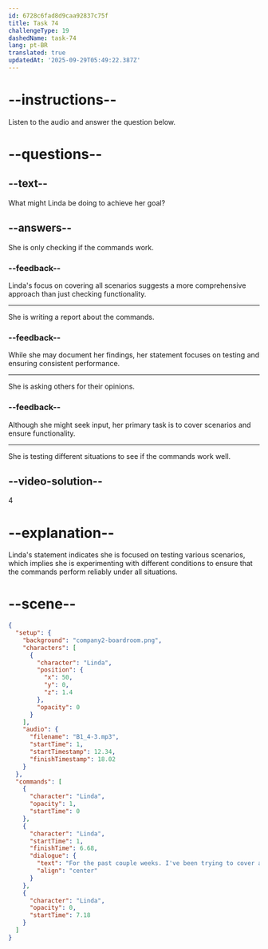 ```yaml
---
id: 6728c6fad8d9caa92837c75f
title: Task 74
challengeType: 19
dashedName: task-74
lang: pt-BR
translated: true
updatedAt: '2025-09-29T05:49:22.387Z'
---
```


<!-- (audio) Linda: For the past couple of weeks. I've been trying to cover all scenarios to ensure that the commands work consistently. -->

# --instructions--

Listen to the audio and answer the question below.

# --questions--

## --text--

What might Linda be doing to achieve her goal?

## --answers--

She is only checking if the commands work.

### --feedback--

Linda's focus on covering all scenarios suggests a more comprehensive approach than just checking functionality.

---

She is writing a report about the commands.

### --feedback--

While she may document her findings, her statement focuses on testing and ensuring consistent performance.

---

She is asking others for their opinions.

### --feedback--

Although she might seek input, her primary task is to cover scenarios and ensure functionality.

---

She is testing different situations to see if the commands work well.

## --video-solution--

4

# --explanation--

Linda's statement indicates she is focused on testing various scenarios, which implies she is experimenting with different conditions to ensure that the commands perform reliably under all situations.

# --scene--

```json
{
  "setup": {
    "background": "company2-boardroom.png",
    "characters": [
      {
        "character": "Linda",
        "position": {
          "x": 50,
          "y": 0,
          "z": 1.4
        },
        "opacity": 0
      }
    ],
    "audio": {
      "filename": "B1_4-3.mp3",
      "startTime": 1,
      "startTimestamp": 12.34,
      "finishTimestamp": 18.02
    }
  },
  "commands": [
    {
      "character": "Linda",
      "opacity": 1,
      "startTime": 0
    },
    {
      "character": "Linda",
      "startTime": 1,
      "finishTime": 6.68,
      "dialogue": {
        "text": "For the past couple weeks. I've been trying to cover all scenarios to ensure that the commands work consistently.",
        "align": "center"
      }
    },
    {
      "character": "Linda",
      "opacity": 0,
      "startTime": 7.18
    }
  ]
}
```
